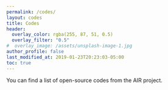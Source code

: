 ```yaml
---
permalink: /codes/
layout: codes
title: Codes
header:
  overlay_color: rgba(255, 87, 51, 0.5)
  overlay_filter: "0.5"
#  overlay_image: /assets/unsplash-image-1.jpg
author_profile: false
last_modified_at: 2019-01-23T20:23:03-05:00
toc: true
---
```


You can find a list of open-source codes from the AIR project.
